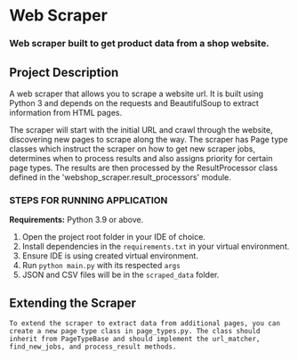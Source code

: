 # Web Scraper

### Web scraper built to get product data from a shop website.

## Project Description
A web scraper that allows you to scrape a website url. It is built using Python 3 and depends on the requests and BeautifulSoup to extract information from HTML pages.

The scraper will start with the initial URL and crawl through the website, discovering new pages to scrape along the way. The scraper has Page type classes which instruct the scraper on how to get new scraper jobs, determines when to process results and also assigns priority for certain page types. The results are then processed by the ResultProcessor class defined in the  'webshop_scraper.result_processors' module.

### STEPS FOR RUNNING APPLICATION

**Requirements:** Python 3.9 or above.

1. Open the project root folder in your IDE of choice.
2. Install dependencies in the `requirements.txt` in your virtual environment.
3. Ensure IDE is using created virtual environment.
4. Run `python main.py` with its respected `args` 
5. JSON and CSV files will be in the `scraped_data` folder.

## Extending the Scraper
```
To extend the scraper to extract data from additional pages, you can create a new page type class in page_types.py. The class should inherit from PageTypeBase and should implement the url_matcher, find_new_jobs, and process_result methods.
```
